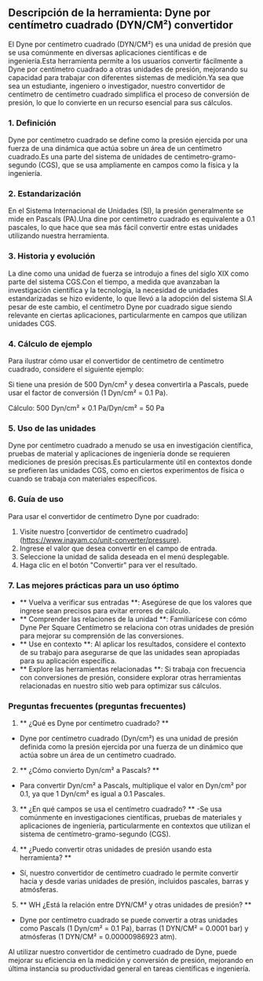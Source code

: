## Descripción de la herramienta: Dyne por centímetro cuadrado (DYN/CM²) convertidor

El Dyne por centímetro cuadrado (DYN/CM²) es una unidad de presión que se usa comúnmente en diversas aplicaciones científicas e de ingeniería.Esta herramienta permite a los usuarios convertir fácilmente a Dyne por centímetro cuadrado a otras unidades de presión, mejorando su capacidad para trabajar con diferentes sistemas de medición.Ya sea que sea un estudiante, ingeniero o investigador, nuestro convertidor de centímetro de centímetro cuadrado simplifica el proceso de conversión de presión, lo que lo convierte en un recurso esencial para sus cálculos.

### 1. Definición

Dyne por centímetro cuadrado se define como la presión ejercida por una fuerza de una dinámica que actúa sobre un área de un centímetro cuadrado.Es una parte del sistema de unidades de centímetro-gramo-segundo (CGS), que se usa ampliamente en campos como la física y la ingeniería.

### 2. Estandarización

En el Sistema Internacional de Unidades (SI), la presión generalmente se mide en Pascals (PA).Una dine por centímetro cuadrado es equivalente a 0.1 pascales, lo que hace que sea más fácil convertir entre estas unidades utilizando nuestra herramienta.

### 3. Historia y evolución

La dine como una unidad de fuerza se introdujo a fines del siglo XIX como parte del sistema CGS.Con el tiempo, a medida que avanzaban la investigación científica y la tecnología, la necesidad de unidades estandarizadas se hizo evidente, lo que llevó a la adopción del sistema SI.A pesar de este cambio, el centímetro Dyne por cuadrado sigue siendo relevante en ciertas aplicaciones, particularmente en campos que utilizan unidades CGS.

### 4. Cálculo de ejemplo

Para ilustrar cómo usar el convertidor de centímetro de centímetro cuadrado, considere el siguiente ejemplo:

Si tiene una presión de 500 Dyn/cm² y desea convertirla a Pascals, puede usar el factor de conversión (1 Dyn/cm² = 0.1 Pa).

Cálculo:
500 Dyn/cm² × 0.1 Pa/Dyn/cm² = 50 Pa

### 5. Uso de las unidades

Dyne por centímetro cuadrado a menudo se usa en investigación científica, pruebas de material y aplicaciones de ingeniería donde se requieren mediciones de presión precisas.Es particularmente útil en contextos donde se prefieren las unidades CGS, como en ciertos experimentos de física o cuando se trabaja con materiales específicos.

### 6. Guía de uso

Para usar el convertidor de centímetro Dyne por cuadrado:

1. Visite nuestro [convertidor de centímetro cuadrado] (https://www.inayam.co/unit-converter/pressure).
2. Ingrese el valor que desea convertir en el campo de entrada.
3. Seleccione la unidad de salida deseada en el menú desplegable.
4. Haga clic en el botón "Convertir" para ver el resultado.

### 7. Las mejores prácticas para un uso óptimo

- ** Vuelva a verificar sus entradas **: Asegúrese de que los valores que ingrese sean precisos para evitar errores de cálculo.
- ** Comprender las relaciones de la unidad **: Familiarícese con cómo Dyne Per Square Centímetro se relaciona con otras unidades de presión para mejorar su comprensión de las conversiones.
- ** Use en contexto **: Al aplicar los resultados, considere el contexto de su trabajo para asegurarse de que las unidades sean apropiadas para su aplicación específica.
- ** Explore las herramientas relacionadas **: Si trabaja con frecuencia con conversiones de presión, considere explorar otras herramientas relacionadas en nuestro sitio web para optimizar sus cálculos.

### Preguntas frecuentes (preguntas frecuentes)

1. ** ¿Qué es Dyne por centímetro cuadrado? **
- Dyne por centímetro cuadrado (Dyn/cm²) es una unidad de presión definida como la presión ejercida por una fuerza de un dinámico que actúa sobre un área de un centímetro cuadrado.

2. ** ¿Cómo convierto Dyn/cm² a Pascals? **
- Para convertir Dyn/cm² a Pascals, multiplique el valor en Dyn/cm² por 0.1, ya que 1 Dyn/cm² es igual a 0.1 Pascales.

3. ** ¿En qué campos se usa el centímetro cuadrado? **
-Se usa comúnmente en investigaciones científicas, pruebas de materiales y aplicaciones de ingeniería, particularmente en contextos que utilizan el sistema de centímetro-gramo-segundo (CGS).

4. ** ¿Puedo convertir otras unidades de presión usando esta herramienta? **
- Sí, nuestro convertidor de centímetro cuadrado le permite convertir hacia y desde varias unidades de presión, incluidos pascales, barras y atmósferas.

5. ** WH ¿Está la relación entre DYN/CM² y otras unidades de presión? **
- Dyne por centímetro cuadrado se puede convertir a otras unidades como Pascals (1 Dyn/cm² = 0.1 Pa), barras (1 DYN/CM² = 0.0001 bar) y atmósferas (1 DYN/CM² = 0.00000986923 atm).

Al utilizar nuestro convertidor de centímetro cuadrado de Dyne, puede mejorar su eficiencia en la medición y conversión de presión, mejorando en última instancia su productividad general en tareas científicas e ingeniería.